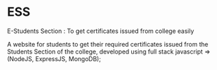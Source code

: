 # ESS
E-Students Section : To get certificates issued from college easily

A website for students to get their required certificates issued from the Students Section of the college,  developed using full stack javascript => (NodeJS, ExpressJS, MongoDB);
